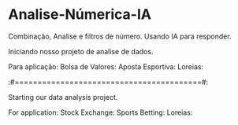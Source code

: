 # Analise-Númerica-IA
Combinação, Analise e filtros de número. Usando IA para responder.

Iniciando nosso projeto de analise de dados.

Para aplicação:
  Bolsa de Valores:
  Aposta Esportiva:
  Loreias:

:#=========================================#:

Starting our data analysis project.

For application:
  Stock Exchange:
  Sports Betting:
  Loreias:

